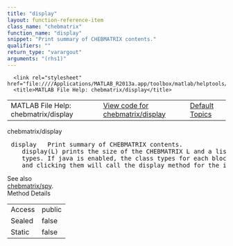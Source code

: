```yaml
---
title: "display"
layout: function-reference-item
class_name: "chebmatrix"
function_name: "display"
snippet: "Print summary of CHEBMATRIX contents."
qualifiers: ""
return_type: "varargout"
arguments: "(rhs1)"
---
```


<html>
   <head>
      <meta http-equiv="Content-Type" content="text/html; charset=utf-8">
   
      <link rel="stylesheet" href="file:////Applications/MATLAB_R2013a.app/toolbox/matlab/helptools/private/helpwin.css">
      <title>MATLAB File Help: chebmatrix/display</title>
   </head>
   <body>
      <!--Single-page help-->
      <table border="0" cellspacing="0" width="100%">
         <tr class="subheader">
            <td class="headertitle">MATLAB File Help: chebmatrix/display</td>
            <td class="subheader-left"><a href="matlab:edit chebmatrix/display">View code for chebmatrix/display</a></td>
            <td class="subheader-right"><a href="matlab:helpwin">Default Topics</a></td>
         </tr>
      </table>
      <div class="title">chebmatrix/display</div>
      <div class="helptext"><pre><!--helptext --> <span class="helptopic">display</span>   Print summary of CHEBMATRIX contents.
    <span class="helptopic">display</span>(L) prints the size of the CHEBMATRIX L and a list of the block class
    types. If java is enabled, the class types for each block are hyperlinked,
    and clicking them will call the display method for the item in that block.</pre></div><!--after help --><!--seeAlso--><div class="footerlinktitle">See also</div><div class="footerlink"> <a href="matlab:helpwin chebmatrix/spy">chebmatrix/spy</a>.
</div>
      <!--Method-->
      <div class="sectiontitle">Method Details</div>
      <table class="class-details">
         <tr>
            <td class="class-detail-label">Access</td>
            <td>public</td>
         </tr>
         <tr>
            <td class="class-detail-label">Sealed</td>
            <td>false</td>
         </tr>
         <tr>
            <td class="class-detail-label">Static</td>
            <td>false</td>
         </tr>
      </table>
   </body>
</html>
